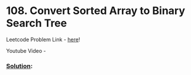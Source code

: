 # 108. Convert Sorted Array to Binary Search Tree

Leetcode Problem Link - [here](https://leetcode.com/problems/convert-sorted-array-to-binary-search-tree/description/?envType=study-plan-v2&envId=top-100-liked)!

Youtube Video - 

### [Solution]():

```cpp

```